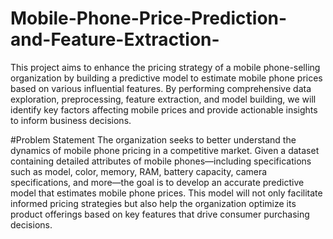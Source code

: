 # Mobile-Phone-Price-Prediction-and-Feature-Extraction-
This project aims to enhance the pricing strategy of a mobile phone-selling organization by building a predictive model to estimate mobile phone prices based on various influential features. By performing comprehensive data exploration, preprocessing, feature extraction, and model building, we will identify key factors affecting mobile prices and provide actionable insights to inform business decisions.

#Problem Statement
The organization seeks to better understand the dynamics of mobile phone pricing in a competitive market. Given a dataset containing detailed attributes of mobile phones—including specifications such as model, color, memory, RAM, battery capacity, camera specifications, and more—the goal is to develop an accurate predictive model that estimates mobile phone prices. This model will not only facilitate informed pricing strategies but also help the organization optimize its product offerings based on key features that drive consumer purchasing decisions.

